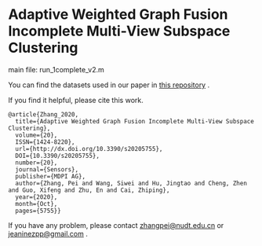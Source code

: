 # Adaptive Weighted Graph Fusion Incomplete Multi-View Subspace Clustering

main file: run_1complete_v2.m

You can find the datasets used in our paper in [this repository](https://github.com/Jeaninezpp/multi-view-datasets) .


If you find it helpful, please cite this work.


```
@article{Zhang_2020, 
  title={Adaptive Weighted Graph Fusion Incomplete Multi-View Subspace Clustering}, 
  volume={20}, 
  ISSN={1424-8220}, 
  url={http://dx.doi.org/10.3390/s20205755}, 
  DOI={10.3390/s20205755}, 
  number={20}, 
  journal={Sensors}, 
  publisher={MDPI AG}, 
  author={Zhang, Pei and Wang, Siwei and Hu, Jingtao and Cheng, Zhen and Guo, Xifeng and Zhu, En and Cai, Zhiping}, 
  year={2020}, 
  month={Oct}, 
  pages={5755}}
```
If you have any problem, please contact zhangpei@nudt.edu.cn or jeaninezpp@gmail.com .
